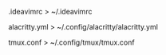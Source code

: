 .ideavimrc > ~/.ideavimrc 

alacritty.yml > ~/.config/alacritty/alacritty.yml

tmux.conf > ~/.config/tmux/tmux.conf
